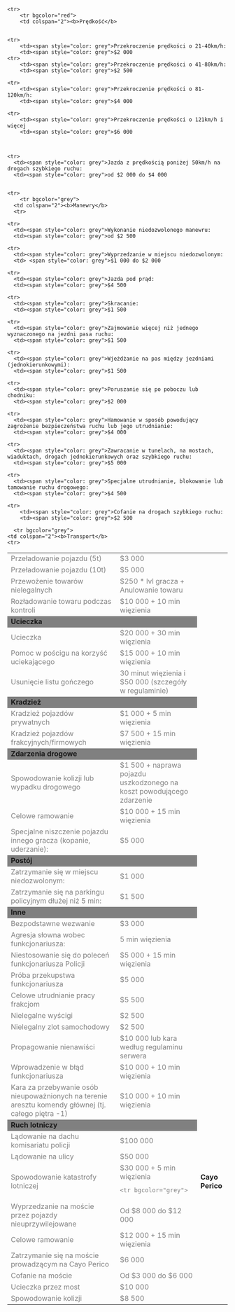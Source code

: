 
<html lang="pl">
    <head>
    <meta charset="UTF-8">
    <meta http-equiv="X-UA-Compatible" content="IE=edge">
    <link rel="stylesheet" type="text/css" href="style.css">
  
   
    
    
    

<table>
    
    
    
    <tr>
        <tr bgcolor="red">
        <td colspan="2"><b>Prędkość</b>
        
    
    <tr>
        <td><span style="color: grey">Przekroczenie prędkości o 21-40km/h: 
        <td><span style="color: grey">$2 000
    <tr>
        <td><span style="color: grey">Przekroczenie prędkości o 41-80km/h:
        <td><span style="color: grey">$2 500
    
    <tr>
        <td><span style="color: grey">Przekroczenie prędkości o 81-120km/h:
        <td><span style="color: grey">$4 000
   
    <tr>
        <td><span style="color: grey">Przekroczenie prędkości o 121km/h i więcej
        <td><span style="color: grey">$6 000
    
      
   
    <tr>
      <td><span style="color: grey">Jazda z prędkością poniżej 50km/h na drogach szybkiego ruchu:
      <td><span style="color: grey">od $2 000 do $4 000
      
    
    <tr>
        <tr bgcolor="grey">
      <td colspan="2"><b>Manewry</b>
      <tr>
    
    <tr>
      <td><span style="color: grey">Wykonanie niedozwolonego manewru:
      <td><span style="color: grey">od $2 500
    
    <tr>
      <td><span style="color: grey">Wyprzedzanie w miejscu niedozwolonym:
      <td> <span style="color: grey">$1 000 do $2 000
    
    <tr>
      <td><span style="color: grey">Jazda pod prąd:
      <td><span style="color: grey">$4 500
    
    <tr>
      <td><span style="color: grey">Skracanie:
      <td><span style="color: grey">$1 500
    
    <tr>
      <td><span style="color: grey">Zajmowanie więcej niż jednego wyznaczonego na jezdni pasa ruchu:
      <td><span style="color: grey">$1 500
    
    <tr>
      <td><span style="color: grey">Wjeżdżanie na pas między jezdniami (jednokierunkowymi):
      <td><span style="color: grey">$1 500
    
    <tr>
      <td><span style="color: grey">Poruszanie się po poboczu lub chodniku:
      <td><span style="color: grey">$2 000
    
    <tr>
      <td><span style="color: grey">Hamowanie w sposób powodujący zagrożenie bezpieczeństwa ruchu lub jego utrudnianie:
      <td><span style="color: grey">$4 000
    
    <tr>
      <td><span style="color: grey">Zawracanie w tunelach, na mostach, wiaduktach, drogach jednokierunkowych oraz szybkiego ruchu:
      <td><span style="color: grey">$5 000
    
    <tr>
      <td><span style="color: grey">Specjalne utrudnianie, blokowanie lub tamowanie ruchu drogowego:
      <td><span style="color: grey">$4 500
    
    <tr>
        <td><span style="color: grey">Cofanie na drogach szybkiego ruchu:
        <td><span style="color: grey">$2 500
      
      <tr bgcolor="grey">
    <td colspan="2"><b>Transport</b>
    <tr> 
  
  <tr>
    <td><span style="color: grey">Przeładowanie pojazdu (5t)
    <td><span style="color: grey">$3 000
  
  <tr>
    <td><span style="color: grey">Przeładowanie pojazdu (10t)
    <td><span style="color: grey">$5 000
  
  <tr>
    <td><span style="color: grey">Przewożenie towarów nielegalnych
    <td><span style="color: grey">$250 * lvl gracza + Anulowanie towaru
  
  <tr>
    <td><span style="color: grey">Rozładowanie towaru podczas kontroli
    <td><span style="color: grey">$10 000 + 10 min więzienia
  
  <tr>
    <tr bgcolor="grey">
    <td colspan="2"><b>Ucieczka</b>
    <tr>
  
  <tr>
    <td><span style="color: grey">Ucieczka
    <td><span style="color: grey">$20 000 + 30 min więzienia
 
  <tr>
    <td><span style="color: grey">Pomoc w pościgu na korzyść uciekającego
    <td><span style="color: grey">$15 000 + 10 min więzienia
  
  <tr>
    <td><span style="color: grey">Usunięcie listu gończego
    <td><span style="color: grey">30 minut więzienia i $50 000 (szczegóły w regulaminie)
 
  <tr>
    <tr bgcolor="grey">
    <td colspan="2"><b>Kradzież</b>
    <tr>
  
  <tr>
    <td><span style="color: grey">Kradzież pojazdów prywatnych
    <td><span style="color: grey">$1 000 + 5 min więzienia
  
  <tr>
    <td><span style="color: grey">Kradzież pojazdów frakcyjnych/firmowych
    <td><span style="color: grey">$7 500 + 15 min więzienia
  
  <tr>
    <tr bgcolor="grey">
    <td colspan="2"><b>Zdarzenia drogowe</b>
    <tr>
    
  <tr>
    <td><span style="color: grey">Spowodowanie kolizji lub wypadku drogowego
    <td><span style="color: grey">$1 500 + naprawa pojazdu uszkodzonego na koszt powodującego zdarzenie
  
  <tr>
    <td><span style="color: grey">Celowe ramowanie
    <td><span style="color: grey">$10 000 + 15 min więzienia
  
  <tr>
    <td><span style="color: grey">Specjalne niszczenie pojazdu innego gracza (kopanie, uderzanie):
    <td><span style="color: grey">$5 000
  
  <tr>
    <tr bgcolor="grey">
    <td colspan="2"><b>Postój</b>
    <tr>
  
  <tr>
    <td><span style="color: grey">Zatrzymanie się w miejscu niedozwolonym:
    <td><span style="color: grey">$1 000 
  
  <tr>
    <td><span style="color: grey">Zatrzymanie się na parkingu policyjnym dłużej niż 5 min:
    <td><span style="color: grey">$1 500
  
  <tr>
    <tr bgcolor="grey">
    <td colspan="2"><b>Inne</b>
    <tr>
  
  <tr>
    <td><span style="color: grey">Bezpodstawne wezwanie
    <td><span style="color: grey">$3 000
  
  <tr>
    
  <tr>
    <td><span style="color: grey">Agresja słowna wobec funkcjonariusza:
    <td><span style="color: grey">5 min więzienia
  
  <tr>
    <td><span style="color: grey">Niestosowanie się do poleceń funkcjonariusza Policji
    <td><span style="color: grey">$5 000 + 15 min więzienia
  
  <tr>
    <td><span style="color: grey">Próba przekupstwa funkcjonariusza
    <td><span style="color: grey">$5 000 
  
  <tr>
    <td><span style="color: grey">Celowe utrudnianie pracy frakcjom
    <td><span style="color: grey">$5 500
  
  <tr>
    <td><span style="color: grey">Nielegalne wyścigi
    <td><span style="color: grey">$2 500
  
  <tr>
    <td><span style="color: grey">Nielegalny zlot samochodowy
    <td><span style="color: grey">$2 500
  
  <tr>
    <td><span style="color: grey">Propagowanie nienawiści
    <td><span style="color: grey">$10 000 lub kara według regulaminu serwera
  
  <tr>
    <td><span style="color: grey">Wprowadzenie w błąd funkcjonariusza
    <td><span style="color: grey">$10 000 + 10 min więzienia
  
  <tr>
    <td><span style="color: grey">Kara za przebywanie osób nieupoważnionych na terenie aresztu komendy głównej (tj. całego piętra -1)
    <td><span style="color: grey">$10 000 + 10 min więzienia
  
  <tr bgcolor="grey">
  <td colspan="2"><b>Ruch lotniczy</b>
  <tr>

<tr>
    <td><span style="color: grey">Lądowanie na dachu komisariatu policji
    <td><span style="color: grey">$100 000
  
  <tr>
    <td><span style="color: grey">Lądowanie na ulicy
    <td><span style="color: grey">$50 000
  
  <tr>
    <td><span style="color: grey">Spowodowanie katastrofy lotniczej
    <td><span style="color: grey">$30 000 + 5 min więzienia
    
    <tr bgcolor="grey">
  <td colspan="2"><b>Cayo Perico</b>
  <tr>

<tr>
    <td><span style="color: grey">Wyprzedzanie na moście przez pojazdy nieuprzywilejowane
    <td><span style="color: grey">Od $8 000 do $12 000
  
  <tr>
    <td><span style="color: grey">Celowe ramowanie
    <td><span style="color: grey">$12 000 + 15 min więzienia
  
  <tr>
    <td><span style="color: grey">Zatrzymanie się na moście prowadzącym na Cayo Perico
    <td><span style="color: grey">$6 000
  
  <tr>
    <td><span style="color: grey">Cofanie na moście
    <td><span style="color: grey">Od $3 000 do $6 000
  
  <tr>
    <td><span style="color: grey">Ucieczka przez most
    <td><span style="color: grey">$10 000
  
  <tr>
    <td><span style="color: grey">Spowodowanie kolizji
    <td><span style="color: grey">$8 500
  
